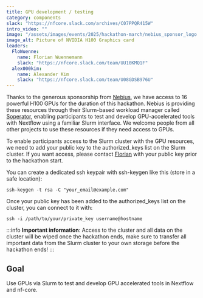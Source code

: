 ```yaml
---
title: GPU development / testing
category: components
slack: "https://nfcore.slack.com/archives/C07PPQR415W"
intro_video: ""
image: "/assets/images/events/2025/hackathon-march/nebius_sponsor_logo.png"
image_alt: Picture of NVIDIA H100 Graphics card
leaders:
  FloWuenne:
    name: Florian Wuennemann
    slack: "https://nfcore.slack.com/team/UU10KMQ1F"
  alex000kim:
    name: Alexander Kim
    slack: "https://nfcore.slack.com/team/U08GDSB976U"
---
```


Thanks to the generous sponsorship from [Nebius](https://nebius.com/), we have access to 16 powerful H100 GPUs for the duration of this hackathon. Nebius is providing these resources through their Slurm-based workload manager called [Soperator](https://nebius.com/services/soperator), enabling participants to test and develop GPU-accelerated tools with Nextflow using a familiar Slurm interface.
We welcome people from all other projects to use these resources if they need access to GPUs.

To enable participants access to the Slurm cluster with the GPU resources, we need to add your public key to the authorized_keys list on the Slurm cluster. If you want access, please contact [Florian](https://nfcore.slack.com/archives/DTZKT23D1) with your public key prior to the hackathon start.

You can create a dedicated ssh keypair with ssh-keygen like this (store in a safe location):

`ssh-keygen -t rsa -C "your_email@example.com"`

Once your public key has been added to the authorized_keys list on the cluster, you can connect to it with:

`ssh -i /path/to/your/private_key username@hostname`

:::info
**Important information**: Access to the cluster and all data on the cluster will be wiped once the hackathon ends, make sure to transfer all important data from the Slurm cluster to your own storage before the hackathon ends!
:::

## Goal

Use GPUs via Slurm to test and develop GPU accelerated tools in Nextflow and nf-core.

